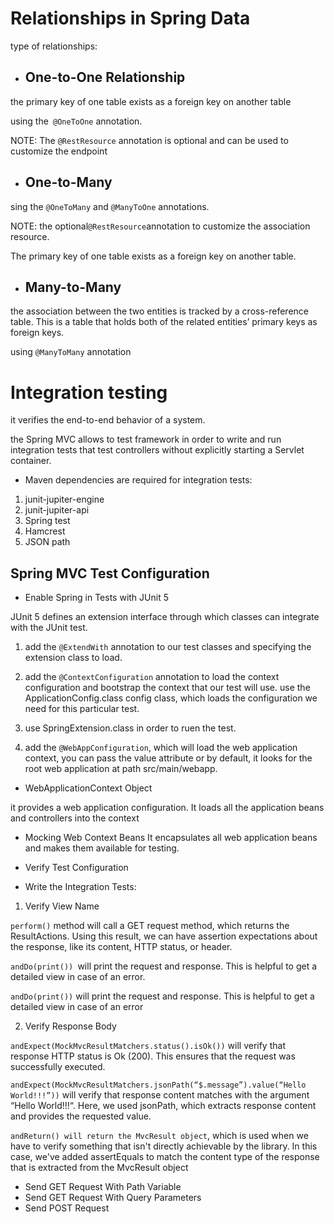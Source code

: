 
# Relationships in Spring Data

type of relationships:

- ## One-to-One Relationship 

 the primary key of one table exists as a foreign key on another table 

  using the` @OneToOne` annotation. 

  NOTE: The `@RestResource` annotation is optional and can be used to customize the endpoint

 - ## One-to-Many

 sing the `@OneToMany` and `@ManyToOne` annotations.

 NOTE: the optional` @RestResource `annotation to customize the association resource. 

The primary key of one table exists as a foreign key on another table. 

 - ## Many-to-Many
the association between the two entities is tracked by a cross-reference table. This is a table that holds both of the related entities’ primary keys as foreign keys.

 using `@ManyToMany` annotation

 # Integration testing  

 it verifies the end-to-end behavior of a system.

 the Spring MVC  allows to test framework in order to write and run integration tests that test controllers without explicitly starting a Servlet container.

 - Maven dependencies are required for integration tests:

 1. junit-jupiter-engine
 2.  junit-jupiter-api
 3.  Spring test
 4. Hamcrest
 5. JSON path 

## Spring MVC Test Configuration 

- Enable Spring in Tests with JUnit 5 
 
 JUnit 5 defines an extension interface through which classes can integrate with the JUnit test. 

 1. add the `@ExtendWith` annotation to our test classes and specifying the extension class to load. 

 2. add the `@ContextConfiguration` annotation to load the context configuration and bootstrap the context that our test will use.
 use the ApplicationConfig.class config class, which loads the configuration we need for this particular test.


  3. use SpringExtension.class in order to ruen the test.

  4. add the `@WebAppConfiguration`, which will load the web application context, you can pass the value attribute or by default, it looks for the root web application at path src/main/webapp. 

- WebApplicationContext Object


it provides a web application configuration. It loads all the application beans and controllers into the context

- Mocking Web Context Beans
It encapsulates all web application beans and makes them available for testing.

- Verify Test Configuration
- Write the Integration Tests:

1. Verify View Name 

`perform()` method will call a GET request method, which returns the ResultActions. Using this result, we can have assertion expectations about the response, like its content, HTTP status, or header. 

`andDo(print()) `will print the request and response. This is helpful to get a detailed view in case of an error. 

`andDo(print())` will print the request and response. This is helpful to get a detailed view in case of an error

2. Verify Response Body

`andExpect(MockMvcResultMatchers.status().isOk())` will verify that response HTTP status is Ok (200). This ensures that the request was successfully executed. 


`andExpect(MockMvcResultMatchers.jsonPath(“$.message”).value(“Hello World!!!”))` will verify that response content matches with the argument “Hello World!!!“. Here, we used jsonPath, which extracts response content and provides the requested value.

`andReturn() will return the MvcResult object`, which is used when we have to verify something that isn't directly achievable by the library. In this case, we've added assertEquals to match the content type of the response that is extracted from the MvcResult object


- Send GET Request With Path Variable
- Send GET Request With Query Parameters
- Send POST Request
